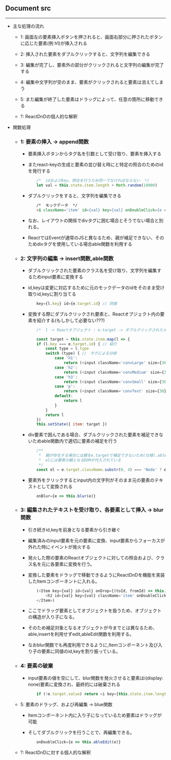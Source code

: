 ## Document src

***

- 主な処理の流れ

    - 1: 画面左の要素挿入ボタンを押されると、画面右部分に押されたボタンに応じた要素(例 h1)が挿入される

    - 2: 挿入された要素をダブルクリックすると、文字列を編集できる

    - 3: 編集が完了し、要素外の部分がクリックされると文字列の編集が完了する

    - 4: 編集中文字列が空のまま、要素がクリックされると要素は消えてしまう

    - 5: また編集が終了した要素はドラッグによって、任意の箇所に移動できる

    - ?: ReactDnDの個人的な解釈

- 関数処理

    - ### 1: 要素の挿入 -> append関数

        - 要素挿入ボタンからタグ名を引数として受け取り、要素を挿入する

        - またreact-keyの生成と要素の並び替え時にと特定の照合のためのidを発行する

         ```js
                /*  idおよびkey、照合を行うため同一でなければならない  */
                let val = this.state.item.length + Math.random(10000)
         ```
        
        - ダブルクリックをすると、文字列を編集できる

         ```html
                /*  モックデータ  */
                <i className='item' id={val} key={val} onDoubleClick={e => this.insert(e)} />
         ```

         - なお、レイアウトの関係でdivタグに囲む場合とそうでない場合と別れる。

         - ReactではEventが通常のJSと異なるため、親が補足できない、そのためdivタグを使用している場合able関数を利用する
        
    - ### 2: 文字列の編集 -> insert関数,able関数

        - ダブルクリックされた要素のクラス名を受け取り、文字列を編集するためinput要素に変換する

        - id,keyは変更に対応するために元のモックデータのidをそのまま受け取りid,keyに割り当てる

         ```js
                key={l.key} id={e.target.id} // 同値
         ```

        - 変換する際にダブルクリックされ要素と、Reactオブジェクト内の要素を紹介する(もしかして必要ない???)

         ```js
                /*  l -> Reactオブジェクト : e.target -> ダブルクリックされたオブジェクト  */

                const target = this.state.item.map(l => {
                if (l.key === e.target.id) { // 紹介
                    const type = l.type
                    switch (type) { //　タグによる分岐
                        case 'h1':
                            return (<input className='convLarge' size={30} placeholder={l.props.children} onBlur={e => this.blur(e)} key={l.key} id={e.target.id} />)
                        case 'h2':
                            return (<input className='convMedium' size={30} placeholder={l.props.children} onBlur={e => this.blur(e)} key={l.key} id={e.target.id} />)
                        case 'h3':
                            return (<input className='convSmall' size={30} placeholder={l.props.children} onBlur={e => this.blur(e)} key={l.key} id={e.target.id} />)
                        case 'p':
                            return (<input className='convText' size={30} placeholder={l.props.children} onBlur={e => this.blur(e)} key={l.key} id={e.target.id} />)
                        default:
                            return l
                        }
                    }
                    return l
                })
                this.setState({ item: target })
         ```

        - div要素で囲んである場合、ダブルクリックされた要素を補足できないためable関数内で適切に要素の補足を行う

         ```js
                /**
                 *  親が存在する場合には親をe.targetで補足できないため(仕様).able関数を利用して親を特定
                 *  elには要素の親となるDOMが代入されている
                 */
                const el = e.target.className.substr(0, 4) === 'Node' ? e.target : e.target.parentElement
         ```
          

         - 要素外をクリックするとinput内の文字列がそのまま元の要素のテキストとして変換される

         ```js
                onBlur={e => this.blur(e)}
         ```

    - ### 3: 編集されたテキストを受け取り、各要素として挿入 -> blur関数

        - 引き続きid,keyを前身となる要素から引き継ぐ    

        - 編集済みのinput要素を元の要素に変換、input要素からフォーカスが外れた時にイベントが発火する

        - 発火した際の要素のReactオブジェクトに対しての照会および、クラス名を元に各要素に変換を行う。

        - 変換した要素をドラッグで移動できるようにReactDnDを機能を実装したItemコンポーネントに入れる。

         ```js
                (<Item key={val} id={val} onDrop={(toId, fromId) => this.changes(toId, fromId)}>
                    <h2 id={val} key={val} className='item' onDoubleClick={e => this.edit(e)}>{e.target.value}</h2>
                </Item>)
         ```

         - ここでドラッグ要素としてオブジェクトを扱うため、オブジェクトの構造が入り子になる。

         - そのため補足対象となるオブジェクトが今までとは異なるため、able,insertを利用せずedit,ableEdit関数を利用する。

         - なおblur関数でも再度利用できるように,Itemコンポーネント及び入り子の要素に同値のid,keyを割り振っている。

    - ### 4: 要素の破棄

        - input要素の値を空にして、blur関数を発火させると要素はi(display: none)要素に変換され、最終的には破棄される

         ```js
                if (!e.target.value) return <i key={this.state.item.length + Math.random(10000)}></i>
         ```

    - 5: 要素のドラッグ、および再編集 -> blue関数

        - Itemコンポーネント内に入り子になっているため要素はドラッグが可能

        - そしてダブルクリックを行うことで、再編集できる。

         ```js
                onDoubleClick={e => this.ableEdit(e)}
         ```

    - ?: ReactDnDに対する個人的な解釈

    


        